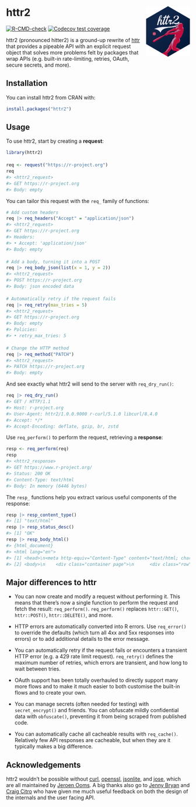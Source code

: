 
<!-- README.md is generated from README.Rmd. Please edit that file -->

# httr2 <a href="https://httr2.r-lib.org"><img src="man/figures/logo.png" align="right" height="138" alt="httr2 website" /></a>

<!-- badges: start -->

[![R-CMD-check](https://github.com/r-lib/httr2/workflows/R-CMD-check/badge.svg)](https://github.com/r-lib/httr2/actions)
[![Codecov test
coverage](https://codecov.io/gh/r-lib/httr2/branch/main/graph/badge.svg)](https://app.codecov.io/gh/r-lib/httr2?branch=main)
<!-- badges: end -->

httr2 (pronounced hitter2) is a ground-up rewrite of
[httr](https://httr.r-lib.org) that provides a pipeable API with an
explicit request object that solves more problems felt by packages that
wrap APIs (e.g. built-in rate-limiting, retries, OAuth, secure secrets,
and more).

## Installation

You can install httr2 from CRAN with:

``` r
install.packages("httr2")
```

## Usage

To use httr2, start by creating a **request**:

``` r
library(httr2)

req <- request("https://r-project.org")
req
#> <httr2_request>
#> GET https://r-project.org
#> Body: empty
```

You can tailor this request with the `req_` family of functions:

``` r
# Add custom headers
req |> req_headers("Accept" = "application/json")
#> <httr2_request>
#> GET https://r-project.org
#> Headers:
#> • Accept: 'application/json'
#> Body: empty

# Add a body, turning it into a POST
req |> req_body_json(list(x = 1, y = 2))
#> <httr2_request>
#> POST https://r-project.org
#> Body: json encoded data

# Automatically retry if the request fails
req |> req_retry(max_tries = 5)
#> <httr2_request>
#> GET https://r-project.org
#> Body: empty
#> Policies:
#> • retry_max_tries: 5

# Change the HTTP method
req |> req_method("PATCH")
#> <httr2_request>
#> PATCH https://r-project.org
#> Body: empty
```

And see exactly what httr2 will send to the server with `req_dry_run()`:

``` r
req |> req_dry_run()
#> GET / HTTP/1.1
#> Host: r-project.org
#> User-Agent: httr2/1.0.0.9000 r-curl/5.1.0 libcurl/8.4.0
#> Accept: */*
#> Accept-Encoding: deflate, gzip, br, zstd
```

Use `req_perform()` to perform the request, retrieving a **response**:

``` r
resp <- req_perform(req)
resp
#> <httr2_response>
#> GET https://www.r-project.org/
#> Status: 200 OK
#> Content-Type: text/html
#> Body: In memory (6446 bytes)
```

The `resp_` functions help you extract various useful components of the
response:

``` r
resp |> resp_content_type()
#> [1] "text/html"
resp |> resp_status_desc()
#> [1] "OK"
resp |> resp_body_html()
#> {html_document}
#> <html lang="en">
#> [1] <head>\n<meta http-equiv="Content-Type" content="text/html; charset=UTF-8 ...
#> [2] <body>\n    <div class="container page">\n      <div class="row">\n       ...
```

## Major differences to httr

- You can now create and modify a request without performing it. This
  means that there’s now a single function to perform the request and
  fetch the result: `req_perform()`. `req_perform()` replaces
  `httr::GET()`, `httr::POST()`, `httr::DELETE()`, and more.

- HTTP errors are automatically converted into R errors. Use
  `req_error()` to override the defaults (which turn all 4xx and 5xx
  responses into errors) or to add additional details to the error
  message.

- You can automatically retry if the request fails or encounters a
  transient HTTP error (e.g. a 429 rate limit request). `req_retry()`
  defines the maximum number of retries, which errors are transient, and
  how long to wait between tries.

- OAuth support has been totally overhauled to directly support many
  more flows and to make it much easier to both customise the built-in
  flows and to create your own.

- You can manage secrets (often needed for testing) with
  `secret_encrypt()` and friends. You can obfuscate mildly confidential
  data with `obfuscate()`, preventing it from being scraped from
  published code.

- You can automatically cache all cacheable results with `req_cache()`.
  Relatively few API responses are cacheable, but when they are it
  typically makes a big difference.

## Acknowledgements

httr2 wouldn’t be possible without
[curl](https://jeroen.cran.dev/curl/),
[openssl](https://github.com/jeroen/openssl/),
[jsonlite](https://jeroen.cran.dev/jsonlite/), and
[jose](https://github.com/r-lib/jose/), which are all maintained by
[Jeroen Ooms](https://github.com/jeroen). A big thanks also go to [Jenny
Bryan](https://jennybryan.org) and [Craig
Citro](https://research.google/people/CraigCitro/) who have given me
much useful feedback on both the design of the internals and the user
facing API.
